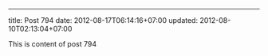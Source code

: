 ---
title: Post 794
date: 2012-08-17T06:14:16+07:00
updated: 2012-08-10T02:13:04+07:00

This is content of post 794